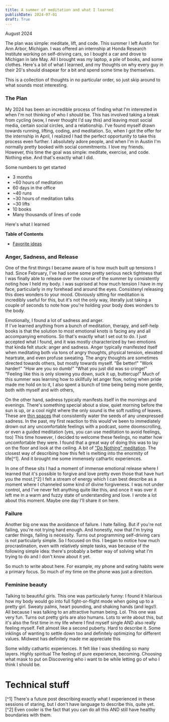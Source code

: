```yaml
---
title: A summer of meditation and what I learned
publishDate: 2024-07-01
draft: True
---
```


August 2024

The plan was simple: meditate, lift, and code. 
This summer I left Austin for Ann Arbor, Michigan. 
I was offered an internship at Honda Research Institute working on self-driving cars, so I bought a car and drove to Michigan in late May.
All I brought was my laptop, a pile of books, and some clothes. 
Here's a bit of what I learned, and my thoughts on why every guy in their 20's should disapear for a bit and spend some time by themselves.

This is a collection of thoughts in no particular order, so just skip around to what sounds most interesting. 

### The Plan

My 2024 has been an incredible process of finding what I'm interested in when I'm not thinking of who I *should* be. 
This has involved taking a break from cycling (wow, I never thought I'd say this) and leaving most social media, certain social circles, and a relationship. 
I've found myself drawn towards running, lifting, coding, and meditation.
So, when I got the offer for the internship in April, I realized I had the perfect opportunity to take this process even further. 
I absolutely adore people, and when I'm in Austin I'm normally pretty booked with social commitments. 
I love my friends. 
However, this time the goal was simple: meditate, exercise, and code. 
Nothing else.
And that's exactly what I did. 

Some numbers to get started
- 3 months 
- ~60 hours of meditation
- 60 days in the office
- ~40 runs
- ~30 hours of meditation talks
- ~30 lifts
- 10 books
- Many thousands of lines of code

Here's what I learned 

**Table of Contents**
- [Favorite ideas](#favorite-ideas)


### Anger, Sadness, and Release
One of the first things I became aware of is how much built up tensions I had. 
Since February, I've had some some pretty serious neck tightness that I was finally able to release over the course of the summer by consistently noting how I held my body. 
I was suprised at how much tension I have in my face, particularly in my forehead and around the eyes. 
Consistenyl releasing this does wonders to your mood. 
Obviously sitting for meditation is incredibly useful for this, but it's not the only way, literally just taking a couple of seconds to note how you're holding your body does wonders to the body.  

Emotionally, I found a lot of sadness and anger.  
If I've learned anything from a bunch of meditation, therapy, and self-help books is that the solution to most emotional knots is facing any and all accompanying emotions. 
So that's exactly what I set out to do.
I just accepted what I found, and it was mostly characterized by two emotions that kinda felt stuck: anger and sadness. 
Anger typically manifested itself when meditating both via tons of angry thoughts, physical tension, elevated heartrate, and even profuse sweating. 
The angry thoughts are sometimes directed towards others, but mostly towards myself. 
"Be better!" "Work harder!" "How are you so dumb!" "What you just did was so cringe!" "Feeling like this is only slowing you down, suck it up, buttercup!"
Much of this summer was learning how to skillfully let anger flow, noting when pride made me hold on to it, 
I also spent a bunch of time being being more gentle, both with myself and with others, 

On the other hand, sadness typically manifests itself in the mornings and evenings. 
There's something special about a slow, quiet morning before the sun is up, or a cool night where the only sound is the soft rustling of leaves.
These are [thin spaces](https://pres-outlook.org/2021/02/thin-places-here-there-or-everywhere/#:~:text=Iona%20is%20known%20as%20a,often%20transformed%20by%20the%20experience.) that consistently water the seeds of any unexpressed sadness. 
In the past, my first reaction to this would've been to immediately drown out any uncomfortable feelings with a podcast, some doomscrolling, or even a guided meditation (yes, you can use meditation to avoid feelings, too)
This time however, I decided to welcome these feelings, no matter how uncomfortable they were. 
I found that a great way of doing this was to lay on the floor and look at the ceiling. 
A bit of ["Do Nothing" meditation](https://www.youtube.com/watch?v=cZ6cdIaUZCA).
The closest way of describing how this felt is melting into the enormity of life[^1].
And it brought me some immensely cathartic experiences.

In one of these sits I had a moment of immense emotional release where I learned that it's possible to forgive and love pretty even those that have hurt you the most.[^2]
I felt a stream of energy which I can best describe as a moment where I channeled some kind of divine forgiveness. 
I was not under control, and I've never felt anything quite like this, and once it was over it left me in a warm and fuzzy state of understanding and love. 
I wrote a lot about this moment. 
Maybe one day I'll share it on here.

### Failure
Another big one was the avoidance of failure. 
I hate failing. 
But if you're not failing, you're not trying hard enough. 
And honestly, now that I'm trying carder things, failing is necessity. 
Turns out programming self-driving cars is not particularly simple.
So I focused on this.
I began to notice how much procrastination, even with relatively simple tasks, was because of the following simple idea: there's probably a better way of solving what I'm trying to do and I don't know about it yet. 

So much to write about here. 
For example, my phone and eating habits were a primary focus. 
So much of my time on the phone was just a direction. 

### Feminine beauty
Talking to beautiful girls. 
This one was particularly funny: I found it hilarious how my body would go into full fight-or-flight mode when going up to a pretty girl. 
Sweaty palms, heart pounding, and shaking hands (and legs!). 
All because I was talking to an attractive human being. 
Lol. 
This one was very fun. 
Turns out pretty girls are also humans. 
Lots to write about this, but it's also the first time in my life where I find myself single AND also really feeling myself. 
Felt almost like a second puberty.
Hard to describe it. 
Some inklings of wanting to settle down too and definitely optimizing for different values. 
Midwest has definitely made me appreciate this

Some wildly cathartic experiences. 
It felt like I was shedding so many layers. 
Highly spiritual 
The feeling of pure experience, becoming. 
Choosing what mask to put on 
Discovering who i want to be while letting go of who I think I should be. 

# Technical stuff


[^1] There's a future post describing exactly what I experienced in these sessions of staring, but I don't have language to describe this, quite yet. 
[^2] Even cooler is the fact that you can do all this AND still have healthy boundaries with them.